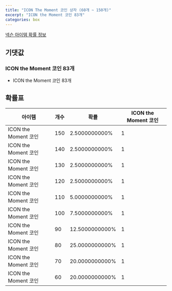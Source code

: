 ```yaml
---
title: "ICON The Moment 코인 상자 (60개 ~ 150개)"
excerpt: "ICON the Moment 코인 83개"
categories: box
---
```

[넥슨 아이템 확률 정보](http://iteminfo.nexon.com/probability/fco?sn=6735)

## 기댓값
### ICON the Moment 코인 83개
- ICON the Moment 코인 83개

## 확률표

|아이템|개수|확률|ICON the Moment 코인|
|---|---|---|---|
|ICON the Moment 코인|150|2.5000000000%|1|
|ICON the Moment 코인|140|2.5000000000%|1|
|ICON the Moment 코인|130|2.5000000000%|1|
|ICON the Moment 코인|120|2.5000000000%|1|
|ICON the Moment 코인|110|5.0000000000%|1|
|ICON the Moment 코인|100|7.5000000000%|1|
|ICON the Moment 코인|90|12.5000000000%|1|
|ICON the Moment 코인|80|25.0000000000%|1|
|ICON the Moment 코인|70|20.0000000000%|1|
|ICON the Moment 코인|60|20.0000000000%|1|
